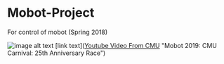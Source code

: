# Mobot-Project
For control of mobot (Spring 2018)


![image alt text](https://img.youtube.com/vi/x2beJ0X88k0/2.jpg)
[link text]([Youtube Video From CMU](https://www.youtube.com/watch?v=x2beJ0X88k0) "Mobot 2019: CMU Carnival: 25th Anniversary Race")
